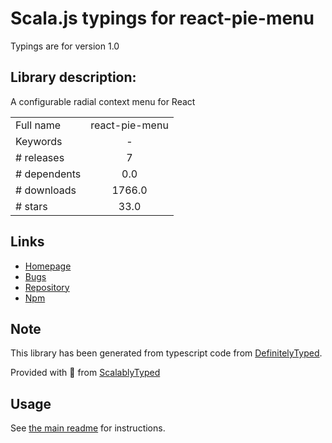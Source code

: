 
# Scala.js typings for react-pie-menu

Typings are for version 1.0

## Library description:
A configurable radial context menu for React

|                    |                 |
| ------------------ | :-------------: |
| Full name          | react-pie-menu |
| Keywords           | - |
| # releases         | 7 |
| # dependents       | 0.0 |
| # downloads        | 1766.0 |
| # stars            | 33.0 |

## Links
- [Homepage](https://github.com/psychobolt/react-pie-menu#readme)
- [Bugs](https://github.com/psychobolt/react-pie-menu/issues)
- [Repository](https://github.com/psychobolt/react-pie-menu)
- [Npm](https://www.npmjs.com/package/react-pie-menu)
    


## Note
This library has been generated from typescript code from [DefinitelyTyped](https://definitelytyped.org).

Provided with :purple_heart: from [ScalablyTyped](https://github.com/oyvindberg/ScalablyTyped)

## Usage
See [the main readme](../../readme.md) for instructions.


